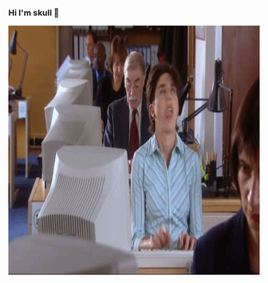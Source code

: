 ### Hi I'm skull 👋
<img src="https://github.com/DHDAXCW/DHDAXCW/blob/main/home1.gif" width=100% height="500"></img>
<!--
![hello](https://views.whatilearened.today/views/github/deplives/deplives.svg)

![](https://github-readme-stats.vercel.app/api?username=deplives&hide=stars&show_icons=true&theme=nord)

![](https://raw.githubusercontent.com/deplives/deplives/output/github-snake.svg)

# 传送门
- DoorNet1：https://github.com/DHDAXCW/DoorNet_Series
- DoorNet2：https://github.com/DHDAXCW/DoorNet2
- NanoPi-R4S: https://github.com/DHDAXCW/NanoPi-R4S-2021
- NanoPi-R2S: https://github.com/DHDAXCW/NanoPi-R2S-2021
- NanoPi-R2C: https://github.com/DHDAXCW/NanoPi-R2C
- x86: https://github.com/DHDAXCW/FusionWRT_x86_x64
- huake-g4c:https://github.com/DHDAXCW/guangmiao-g4c
